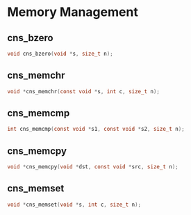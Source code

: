 # Memory Management

## cns_bzero

```c
void cns_bzero(void *s, size_t n);
```

## cns_memchr

```c
void *cns_memchr(const void *s, int c, size_t n);
```

## cns_memcmp

```c
int cns_memcmp(const void *s1, const void *s2, size_t n);
```

## cns_memcpy

```c
void *cns_memcpy(void *dst, const void *src, size_t n);
```

## cns_memset

```c
void *cns_memset(void *s, int c, size_t n);
```
